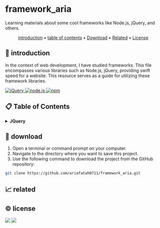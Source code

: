 # framework_aria

Learning materials about some cool frameworks like Node.js, jQuery, and others.

<p align="center">
  <a href="#introduction">introduction</a> •
  <a href="#table-of-contents">table of contents</a> •
  <a href="#download">Download</a> •
  <a href="#related">Related</a> •
  <a href="#license">License</a>
</p>

<p id="introduction"></p>

## 🚀 introduction
In the context of web development, I have studied frameworks. This file encompasses various libraries such as Node.js, jQuery, providing swift speed for a website. This resource serves as a guide for utilizing these framework libraries.

<p align="left"> <a href="#">
  <img alt="jQuery" src="https://img.shields.io/badge/-jQuery-0769AD?style=flat-square&logo=jquery&logoColor=white" />
  <img alt="node.js" src="https://img.shields.io/badge/-Node.js-339933?style=flat-square&logo=node.js&logoColor=white" />
  <img alt="npm" src="https://img.shields.io/badge/-npm-CB3837?style=flat-square&logo=npm&logoColor=white" />
  </a>
</p>

<p id="table-of-contents"></p>

## 📋 Table of Contents
<details id="back">
  <summary><b>JQuery</b></summary>
  
  1. **introduction**
     - jQuery is a nimble and lightweight JavaScript library crafted to streamline HTML manipulation, animation, event handling, and document interaction.
  2. **Install JQuery with CDN**
     - One of the easiest ways to install jQuery is by using a CDN. Add the following script in the <head> of your HTML:
       ```html
       <script src="https://code.jquery.com/jquery-3.6.4.min.js"></script>
       ```
  3. **Install JQuery with Local Storage**
     - Download jQuery from the official website.
     - Copy the jQuery file (usually named jquery-x.x.x.min.js) to your project folder.
     - Add the following script in the <head> of your HTML:
       ```html
       <script src="path/to/jquery-x.x.x.min.js"></script>
       ```
  4. **Install JQuery with NPM or YARN**
     - If you are using Node.js and npm or Yarn as your package manager, you can install jQuery through the terminal:
       ```sh
       # Using npm
       npm install jquery

       # Using Yarn
       yarn add jquery
       ```
     - After installation, you can import jQuery in your JavaScript file:
       ```js
       import $ from 'jquery';
       ```
  5. **Implementation examples**
     - Without jQuery
       ```js
       document.getElementById('hideButton').addEventListener('click', function() {
         document.getElementById('myElement').style.display = 'none';
       });
       ```
     - with jQuery
       ```js
       $(document).ready(function() {
         $('#hideButton').click(function() {
           $('#myElement').hide();
         });
       });
       ```
</details>

<p id="download"></p>

## 🔨 download

1. Open a terminal or command prompt on your computer.
2. Navigate to the directory where you want to save this project.
3. Use the following command to download the project from the GitHub repository:
```sh
git clone https://github.com/ariafatah0711/framework_aria.git
```

<p id="related"></p>

## 📈 related

<p id="license"></p>

## ©️ license
<a href="https://github.com/ariafatah0711" alt="CREATED"><img src="https://img.shields.io/static/v1?style=for-the-badge&label=CREATED%20BY&message=ariafatah0711&color=000000"></a>
<a href="https://github.com/ariafatah0711/ariafatah0711/blob/main/LICENSE" alt="LICENSE"><img src="https://img.shields.io/static/v1?style=for-the-badge&label=LICENSE&message=MIT&color=000000"></a>
